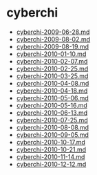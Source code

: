 <!-- TITLE: cyberchi -->
<!-- SUBTITLE: Logs for cyberchi -->

# cyberchi

* [cyberchi-2009-06-28.md](cyberchi/cyberchi-2009-06-28.md)
* [cyberchi-2009-08-02.md](cyberchi/cyberchi-2009-08-02.md)
* [cyberchi-2009-08-19.md](cyberchi/cyberchi-2009-08-19.md)
* [cyberchi-2010-01-10.md](cyberchi/cyberchi-2010-01-10.md)
* [cyberchi-2010-02-07.md](cyberchi/cyberchi-2010-02-07.md)
* [cyberchi-2010-02-25.md](cyberchi/cyberchi-2010-02-25.md)
* [cyberchi-2010-03-25.md](cyberchi/cyberchi-2010-03-25.md)
* [cyberchi-2010-04-08.md](cyberchi/cyberchi-2010-04-08.md)
* [cyberchi-2010-04-18.md](cyberchi/cyberchi-2010-04-18.md)
* [cyberchi-2010-05-06.md](cyberchi/cyberchi-2010-05-06.md)
* [cyberchi-2010-05-16.md](cyberchi/cyberchi-2010-05-16.md)
* [cyberchi-2010-06-13.md](cyberchi/cyberchi-2010-06-13.md)
* [cyberchi-2010-07-25.md](cyberchi/cyberchi-2010-07-25.md)
* [cyberchi-2010-08-08.md](cyberchi/cyberchi-2010-08-08.md)
* [cyberchi-2010-09-05.md](cyberchi/cyberchi-2010-09-05.md)
* [cyberchi-2010-10-17.md](cyberchi/cyberchi-2010-10-17.md)
* [cyberchi-2010-10-21.md](cyberchi/cyberchi-2010-10-21.md)
* [cyberchi-2010-11-14.md](cyberchi/cyberchi-2010-11-14.md)
* [cyberchi-2010-12-12.md](cyberchi/cyberchi-2010-12-12.md)
